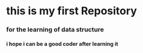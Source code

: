 # this is my first Repository
### for the learning of data structure
#### i hope i can be a good coder after learning it

